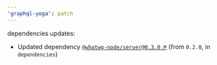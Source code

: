 ```yaml
---
'graphql-yoga': patch
---
```


dependencies updates:

- Updated dependency [`@whatwg-node/server@0.3.0` ↗︎](https://www.npmjs.com/package/@whatwg-node/server/v/0.3.0) (from `0.2.0`, in `dependencies`)
